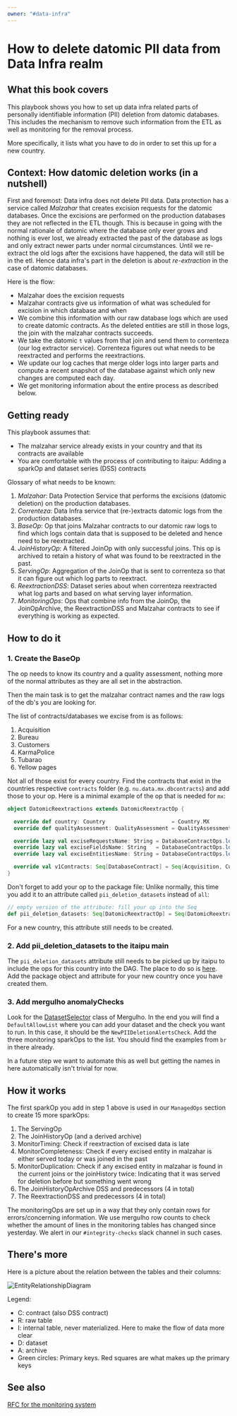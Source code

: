 ```yaml
---
owner: "#data-infra"
---
```


# How to delete datomic PII data from Data Infra realm

## What this book covers

This playbook shows you how to set up data infra related parts of personally
identifiable information (PII) deletion from datomic databases. This includes
the mechanism to remove such information from the ETL as well as monitoring for
the removal process.

More specifically, it lists what you have to do in order to set this up for a
new country.

## Context: How datomic deletion works (in a nutshell)

First and foremost: Data infra does not delete PII data. Data protection has a
service called _Malzahar_ that creates excision requests for the datomic
databases. Once the excisions are performed on the production databases they
are not reflected in the ETL though. This is because in going with the normal
rationale of datomic where the database only ever grows and nothing is ever
lost, we already extracted the past of the database as logs and only extract
newer parts under normal circumstances. Until we re-extract the old logs after
the excisions have happened, the data will still be in the etl. Hence data
infra's part in the deletion is about _re-extraction_ in the case of datomic
databases.

Here is the flow:

* Malzahar does the excision requests
* Malzahar contracts give us information of what was scheduled for excision in
    which database and when
* We combine this information with our raw database logs which are used to
    create datomic contracts. As the deleted entities are still in those logs,
    the join with the malzahar contracts succeeds.
* We take the datomic `t` values from that join and send them to correnteza
    (our log extractor service). Correnteza figures out what needs to be
    reextracted and performs the reextractions.
* We update our log caches that merge older logs into larger parts and compute
    a recent snapshot of the database against which only new changes are
    computed each day.
* We get monitoring information about the entire process as described below.


## Getting ready

This playbook assumes that:

* The malzahar service already exists in your country and that its contracts
    are available
* You are comfortable with the process of contributing to itaipu: Adding a
    sparkOp and dataset series (DSS) contracts

Glossary of what needs to be known:

1. _Malzahar_: Data Protection Service that performs the excisions (datomic
   deletion) on the production databases.
2. _Correnteza_: Data Infra service that (re-)extracts datomic logs from the
   production databases.
3. _BaseOp_: Op that joins Malzahar contracts to our datomic raw logs to find
   which logs contain data that is supposed to be deleted and hence need to be
   reextracted.
4. _JoinHistoryOp_: A filtered JoinOp with only successful joins. This op is
   archived to retain a history of what was found to be reextracted in the past.
5. _ServingOp_: Aggregation of the JoinOp that is sent to correnteza so that it
   can figure out which log parts to reextract.
6. _ReextractionDSS_: Dataset series about when correnteza reextracted what log
   parts and based on what serving layer information.
7. _MonitoringOps_: Ops that combine info from the JoinOp, the JoinOpArchive,
   the ReextractionDSS and Malzahar contracts to see if everything is working
   as expected.


## How to do it

### 1. Create the BaseOp

The op needs to know its country and a quality assessment, nothing more of the
normal attributes as they are all set in the abstraction.

Then the main task is to get the malzahar contract names and the raw logs of
the db's you are looking for.

The list of contracts/databases we excise from is as follows:

1. Acquisition
2. Bureau
3. Customers
4. KarmaPolice
5. Tubarao
6. Yellow pages

Not all of those exist for every country. Find the contracts that exist in the
countries respective `contracts` folder (e.g. `nu.data.mx.dbcontracts`) and add
those to your op. Here is a minimal example of the op that is needed for `mx`:

```scala
object DatomicReextractions extends DatomicReextractOp {

  override def country: Country                     = Country.MX
  override def qualityAssessment: QualityAssessment = QualityAssessment.Neutral(asOf = LocalDate.parse("2020-08-26"))

  override lazy val exciseRequestsName: String = DatabaseContractOps.lookup(ExciseRequests).name
  override lazy val exciseFieldsName: String   = DatabaseContractOps.lookup(ExciseFields).name
  override lazy val exciseEntitiesName: String = DatabaseContractOps.lookup(ExciseEntities).name

  override val v1Contracts: Seq[DatabaseContract] = Seq(Acquisition, Customers, KarmaPolice, BureauMX)
}
```

Don't forget to add your op to the package file: Unlike normally, this time you
add it to an attribute called `pii_deletion_datasets` instead of `all`:

```scala
// empty version of the attribute: fill your op into the Seq
def pii_deletion_datasets: Seq[DatomicReextractOp] = Seq(DatomicReextractions)
```

For a new country, this attribute still needs to be created.

### 2. Add pii_deletion_datasets to the itaipu main

The `pii_deletion_datasets` attribute still needs to be picked up by itaipu to
include the ops for this country into the DAG. The place to do so is
[here](https://github.com/nubank/itaipu/blob/9f2a3dbc609d2183b8322440fa4de2948c580050/src/main/scala/etl/itaipu/Itaipu.scala#L67).
Add the package object and attribute for your new country once you have created
them.

### 3. Add mergulho anomalyChecks

Look for the
[DatasetSelector](https://github.com/nubank/itaipu/blob/69c98a87a082002497749f4b1346516222497bb8/common-etl/src/main/scala/common_etl/evaluator/steps/mergulho/DatasetSelector.scala#L35)
class of Mergulho. In the end you will find a `DefaultAllowList` where you can
add your dataset and the check you want to run. In this case, it should be the
`NewPIIDeletionAlertsCheck`. Add the three monitoring sparkOps to the list. You
should find the examples from `br` in there already.

In a future step we want to automate this as well but getting the names in
here automatically isn't trivial for now.


## How it works

The first sparkOp you add in step 1 above is used in our `ManagedOps` section
to create 15 more sparkOps:

1. The ServingOp
2. The JoinHistoryOp (and a derived archive)
3. MonitorTiming: Check if reextraction of excised data is late
4. MonitorCompleteness: Check if every excised entity in malzahar is either
   served today or was joined in the past
5. MonitorDuplication: Check if any excised entity in malzahar is found in the
   current joins or the joinHistory twice: Indicating that it was served for
   deletion before but something went wrong
6. The JoinHistoryOpArchive DSS and predecessors (4 in total)
7. The ReextractionDSS and predecessors (4 in total)

The monitoringOps are set up in a way that they only contain rows for
errors/concerning information. We use mergulho row counts to check whether the
amount of lines in the monitoring tables has changed since yesterday. We alert
in our `#integrity-checks` slack channel in such cases.

## There's more

Here is a picture about the relation between the tables and their columns:

![EntityRelationshipDiagram](../../images/DatomicDeletionERD.png)

Legend:

* C: contract (also DSS contract)
* R: raw table
* I: internal table, never materialized. Here to make the flow of data more
    clear
* D: dataset
* A: archive
* Green circles: Primary keys. Red squares are what makes up the primary keys

## See also

[RFC for the monitoring system](https://honey.is/home/#post/865523)

